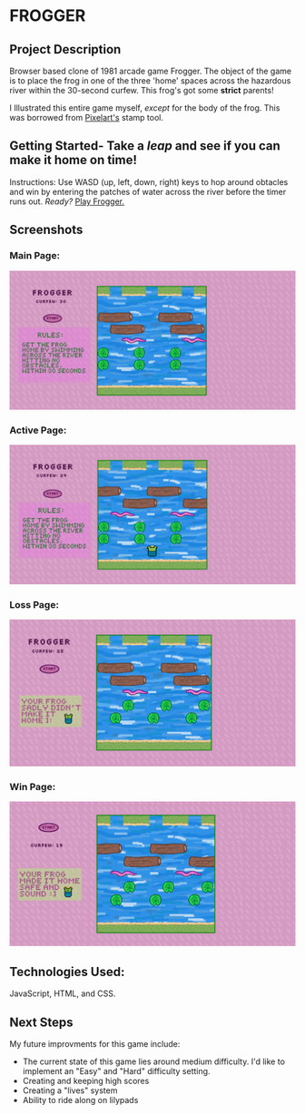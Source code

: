 # FROGGER
## Project Description
Browser based clone of 1981 arcade game Frogger. The object of the game is to place the frog in one of the three 'home' spaces across the hazardous river within the 30-second curfew. This frog's got some **strict** parents! 

I Illustrated this entire game myself, *except* for the body of the frog. This was borrowed from [Pixelart's](https://www.pixilart.com/) stamp tool.

## Getting Started- Take a *leap* and see if you can make it home on time!
Instructions: Use WASD (up, left, down, right) keys to hop around obtacles and win by entering the patches of water across the river before the timer runs out.
*Ready?*
[Play Frogger.](https://estrellaalvarez.github.io/Frogger/)

## Screenshots
### Main Page:
![FroggerMain](./images/FROGGERMAIN.png)
### Active Page:
![FroggerMain](./images/FROGGERACTIVE.png)
### Loss Page:
![FroggerLoss](./images/FROGGERLOSS.png)
### Win Page:
![FroggerWin](./images/FroggerScW.png)

## Technologies Used:
JavaScript, HTML, and CSS.

## Next Steps
My future improvments for this game include:
* The current state of this game lies around medium difficulty. I'd like to implement an "Easy" and "Hard" difficulty setting.
* Creating and keeping high scores
* Creating a "lives" system
* Ability to ride along on lilypads